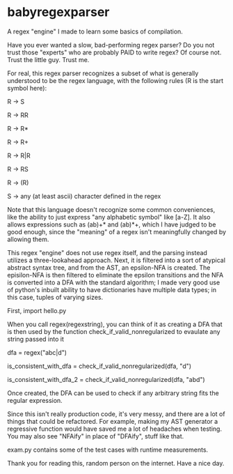 # babyregexparser

A regex "engine" I made to learn some basics of compilation.

Have you ever wanted a slow, bad-performing regex parser? Do you not trust those "experts" who are probably PAID to write regex? Of course not. Trust the little guy. Trust me. 

For real, this regex parser recognizes a subset of what is generally understood to be the regex language, with the following rules (R is the start symbol here):

R -> S

R -> RR

R -> R*

R -> R+

R -> R|R

R -> RS

R -> (R)

S -> any (at least ascii) character defined in the regex

Note that this language doesn't recognize some common conveniences, like the ability to just express "any alphabetic symbol" like [a-Z]. It also allows expressions such as (ab)+* and (ab)*+, which I have judged to be good enough, since the "meaning" of a regex isn't meaningfully changed by allowing them.

This regex "engine" does not use regex itself, and the parsing instead utilizes a three-lookahead approach. Next, it is filtered into a sort of atypical abstract syntax tree, and from the AST, an epsilon-NFA is created. The episilon-NFA is then filtered to eliminate the epsilon transitions and the NFA is converted into a DFA with the standard algorithm; I made very good use of python's inbuilt ability to have dictionaries have multiple data types; in this case, tuples of varying sizes.

First, import hello.py

When you call regex(regexstring), you can think of it as creating a DFA that is then used by the function check_if_valid_nonregularized to evaulate any string passed into it

dfa = regex("abc|d")

is_consistent_with_dfa = check_if_valid_nonregularized(dfa, "d")

is_consistent_with_dfa_2 = check_if_valid_nonregularized(dfa, "abd")

Once created, the DFA can be used to check if any arbitrary string fits the regular expression.

Since this isn't really production code, it's very messy, and there are a lot of things that could be refactored. For example, making my AST generator a regressive function would have saved me a lot of headaches when testing. You may also see "NFAify" in place of "DFAify", stuff like that. 

exam.py contains some of the test cases with runtime measurements. 

Thank you for reading this, random person on the internet. Have a nice day.
